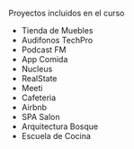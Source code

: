 Proyectos incluidos en el curso

* Tienda de Muebles
* Audifonos TechPro
* Podcast FM
* App Comida
* Nucleus
* RealState
* Meeti
* Cafeteria
* Airbnb
* SPA Salon
* Arquitectura Bosque
* Escuela de Cocina